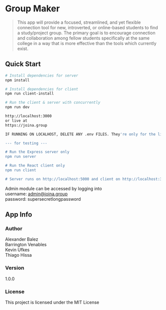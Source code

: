 # Group Maker

> This app will provide a focused, streamlined, and yet flexible connection tool for new, introverted, or online-based students to find a study/project group. The primary goal is to encourage connection and collaboration among fellow students specifically at the same college in a way that is more effective than the tools which currently exist.


## Quick Start

``` bash
# Install dependencies for server
npm install

# Install dependencies for client
npm run client-install

# Run the client & server with concurrently
npm run dev

http://localhost:3000  
or live at  
https://joina.group

IF RUNNING ON LOCALHOST, DELETE ANY .env FILES. They're only for the live server.

--- for testing ---

# Run the Express server only
npm run server

# Run the React client only
npm run client

# Server runs on http://localhost:5000 and client on http://localhost:3000
```

Admin module can be accessed by logging into  
username: admin@joina.group  
password: supersecretlongpassword  

## App Info

### Author

Alexander Balez\
Barrington Venables\
Kevin Ufkes\
Thiago Hissa

### Version

1.0.0

### License

This project is licensed under the MIT License
